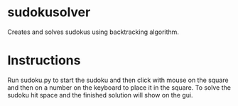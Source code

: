 # sudokusolver
Creates and solves sudokus using backtracking algorithm.

# Instructions 
Run sudoku.py to start the sudoku and then click with mouse on the square and then on a number on the keyboard to place it in the square. To solve the sudoku hit space and the finished solution will show on the gui.


